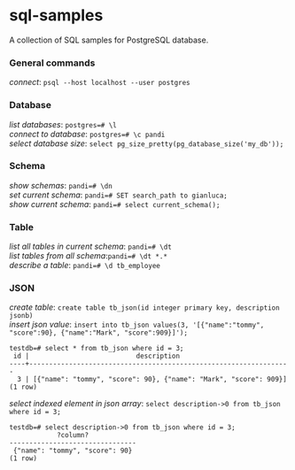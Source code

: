 # sql-samples
A collection of SQL samples for PostgreSQL database.

### General commands
_connect_: `psql --host localhost --user postgres`  

### Database
_list databases_: `postgres=# \l`  
_connect to database_: `postgres=# \c pandi`  
_select database size_: `select pg_size_pretty(pg_database_size('my_db'));`

### Schema
_show schemas_: `pandi=# \dn`  
_set current schema_: `pandi=# SET search_path to gianluca;`  
_show current schema_: `pandi=# select current_schema();`  

### Table
_list all tables in current schema_: `pandi=# \dt`  
_list tables from all schema_:`pandi=# \dt *.*`  
_describe a table_: `pandi=# \d tb_employee`


### JSON
_create table_: `create table tb_json(id integer primary key, description jsonb)`  
_insert json value_: `insert into tb_json values(3, '[{"name":"tommy", "score":90}, {"name":"Mark", "score":909}]');`  
```
testdb=# select * from tb_json where id = 3;
 id |                           description
----+------------------------------------------------------------------
  3 | [{"name": "tommy", "score": 90}, {"name": "Mark", "score": 909}]
(1 row)
```
_select indexed element in json array_: `select description->0 from tb_json where id = 3;`
```
testdb=# select description->0 from tb_json where id = 3;
            ?column?
--------------------------------
 {"name": "tommy", "score": 90}
(1 row)
```
